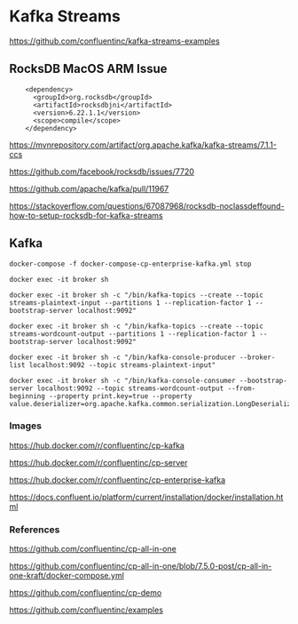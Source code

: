 # Kafka Streams

https://github.com/confluentinc/kafka-streams-examples

## RocksDB MacOS ARM Issue

```
    <dependency>
      <groupId>org.rocksdb</groupId>
      <artifactId>rocksdbjni</artifactId>
      <version>6.22.1.1</version>
      <scope>compile</scope>
    </dependency>
```

https://mvnrepository.com/artifact/org.apache.kafka/kafka-streams/7.1.1-ccs

https://github.com/facebook/rocksdb/issues/7720

https://github.com/apache/kafka/pull/11967

https://stackoverflow.com/questions/67087968/rocksdb-noclassdeffound-how-to-setup-rocksdb-for-kafka-streams

## Kafka

```
docker-compose -f docker-compose-cp-enterprise-kafka.yml stop

docker exec -it broker sh

docker exec -it broker sh -c "/bin/kafka-topics --create --topic streams-plaintext-input --partitions 1 --replication-factor 1 --bootstrap-server localhost:9092"

docker exec -it broker sh -c "/bin/kafka-topics --create --topic streams-wordcount-output --partitions 1 --replication-factor 1 --bootstrap-server localhost:9092"

docker exec -it broker sh -c "/bin/kafka-console-producer --broker-list localhost:9092 --topic streams-plaintext-input"

docker exec -it broker sh -c "/bin/kafka-console-consumer --bootstrap-server localhost:9092 --topic streams-wordcount-output --from-beginning --property print.key=true --property value.deserializer=org.apache.kafka.common.serialization.LongDeserializer"
```

### Images

https://hub.docker.com/r/confluentinc/cp-kafka

https://hub.docker.com/r/confluentinc/cp-server

https://hub.docker.com/r/confluentinc/cp-enterprise-kafka

https://docs.confluent.io/platform/current/installation/docker/installation.html

### References

https://github.com/confluentinc/cp-all-in-one

https://github.com/confluentinc/cp-all-in-one/blob/7.5.0-post/cp-all-in-one-kraft/docker-compose.yml

https://github.com/confluentinc/cp-demo

https://github.com/confluentinc/examples